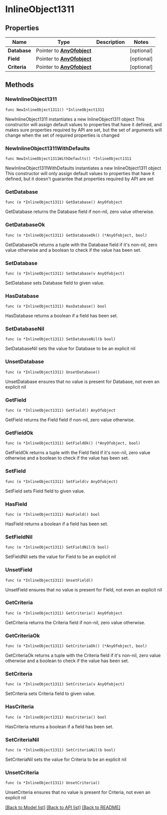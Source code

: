 # InlineObject1311

## Properties

Name | Type | Description | Notes
------------ | ------------- | ------------- | -------------
**Database** | Pointer to [**AnyOfobject**](anyOf&lt;object&gt;.md) |  | [optional] 
**Field** | Pointer to [**AnyOfobject**](anyOf&lt;object&gt;.md) |  | [optional] 
**Criteria** | Pointer to [**AnyOfobject**](anyOf&lt;object&gt;.md) |  | [optional] 

## Methods

### NewInlineObject1311

`func NewInlineObject1311() *InlineObject1311`

NewInlineObject1311 instantiates a new InlineObject1311 object
This constructor will assign default values to properties that have it defined,
and makes sure properties required by API are set, but the set of arguments
will change when the set of required properties is changed

### NewInlineObject1311WithDefaults

`func NewInlineObject1311WithDefaults() *InlineObject1311`

NewInlineObject1311WithDefaults instantiates a new InlineObject1311 object
This constructor will only assign default values to properties that have it defined,
but it doesn't guarantee that properties required by API are set

### GetDatabase

`func (o *InlineObject1311) GetDatabase() AnyOfobject`

GetDatabase returns the Database field if non-nil, zero value otherwise.

### GetDatabaseOk

`func (o *InlineObject1311) GetDatabaseOk() (*AnyOfobject, bool)`

GetDatabaseOk returns a tuple with the Database field if it's non-nil, zero value otherwise
and a boolean to check if the value has been set.

### SetDatabase

`func (o *InlineObject1311) SetDatabase(v AnyOfobject)`

SetDatabase sets Database field to given value.

### HasDatabase

`func (o *InlineObject1311) HasDatabase() bool`

HasDatabase returns a boolean if a field has been set.

### SetDatabaseNil

`func (o *InlineObject1311) SetDatabaseNil(b bool)`

 SetDatabaseNil sets the value for Database to be an explicit nil

### UnsetDatabase
`func (o *InlineObject1311) UnsetDatabase()`

UnsetDatabase ensures that no value is present for Database, not even an explicit nil
### GetField

`func (o *InlineObject1311) GetField() AnyOfobject`

GetField returns the Field field if non-nil, zero value otherwise.

### GetFieldOk

`func (o *InlineObject1311) GetFieldOk() (*AnyOfobject, bool)`

GetFieldOk returns a tuple with the Field field if it's non-nil, zero value otherwise
and a boolean to check if the value has been set.

### SetField

`func (o *InlineObject1311) SetField(v AnyOfobject)`

SetField sets Field field to given value.

### HasField

`func (o *InlineObject1311) HasField() bool`

HasField returns a boolean if a field has been set.

### SetFieldNil

`func (o *InlineObject1311) SetFieldNil(b bool)`

 SetFieldNil sets the value for Field to be an explicit nil

### UnsetField
`func (o *InlineObject1311) UnsetField()`

UnsetField ensures that no value is present for Field, not even an explicit nil
### GetCriteria

`func (o *InlineObject1311) GetCriteria() AnyOfobject`

GetCriteria returns the Criteria field if non-nil, zero value otherwise.

### GetCriteriaOk

`func (o *InlineObject1311) GetCriteriaOk() (*AnyOfobject, bool)`

GetCriteriaOk returns a tuple with the Criteria field if it's non-nil, zero value otherwise
and a boolean to check if the value has been set.

### SetCriteria

`func (o *InlineObject1311) SetCriteria(v AnyOfobject)`

SetCriteria sets Criteria field to given value.

### HasCriteria

`func (o *InlineObject1311) HasCriteria() bool`

HasCriteria returns a boolean if a field has been set.

### SetCriteriaNil

`func (o *InlineObject1311) SetCriteriaNil(b bool)`

 SetCriteriaNil sets the value for Criteria to be an explicit nil

### UnsetCriteria
`func (o *InlineObject1311) UnsetCriteria()`

UnsetCriteria ensures that no value is present for Criteria, not even an explicit nil

[[Back to Model list]](../README.md#documentation-for-models) [[Back to API list]](../README.md#documentation-for-api-endpoints) [[Back to README]](../README.md)


